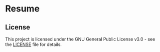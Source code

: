 # Resume

## License

This project is licensed under the GNU General Public License v3.0 - see the [LICENSE](./LICENSE) file for details.
